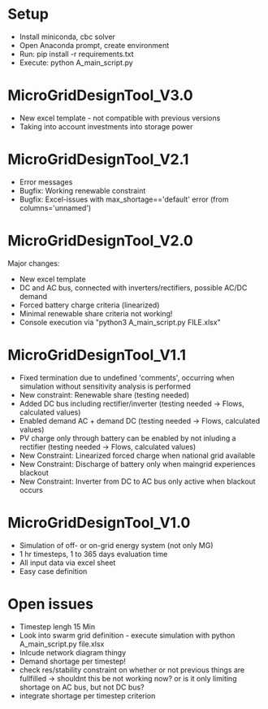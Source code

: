 # Setup
* Install miniconda, cbc solver
* Open Anaconda prompt, create environment
* Run: pip install -r requirements.txt
* Execute: python A_main_script.py

# MicroGridDesignTool_V3.0
* New excel template - not compatible with previous versions
* Taking into account investments into storage power

# MicroGridDesignTool_V2.1
* Error messages
* Bugfix: Working renewable constraint
* Bugfix: Excel-issues with max_shortage=='default' error (from columns='unnamed')

# MicroGridDesignTool_V2.0
Major changes:
* New excel template
* DC and AC bus, connected with inverters/rectifiers, possible AC/DC demand
* Forced battery charge criteria (linearized)
* Minimal renewable share criteria not working!
* Console execution via "python3 A_main_script.py FILE.xlsx"

# MicroGridDesignTool_V1.1
* Fixed termination due to undefined 'comments', occurring when simulation without sensitivity analysis is performed
* New constraint: Renewable share (testing needed)
* Added DC bus including rectifier/inverter (testing needed -> Flows, calculated values)
* Enabled demand AC + demand DC (testing needed -> Flows, calculated values)
* PV charge only through battery can be enabled by not inluding a rectifier (testing needed -> Flows, calculated values)
* New Constraint: Linearized forced charge when national grid available
* New Constraint: Discharge of battery only when maingrid experiences blackout
* New Constraint: Inverter from DC to AC bus only active when blackout occurs

# MicroGridDesignTool_V1.0
* Simulation of off- or on-grid energy system (not only MG)
* 1 hr timesteps, 1 to 365 days evaluation time
* All input data via excel sheet
* Easy case definition

# Open issues
* Timestep lengh 15 Min
* Look into swarm grid definition - execute simulation with python A_main_script.py file.xlsx
* Inlcude network diagram thingy
* Demand shortage per timestep!
* check res/stability constraint on whether or not previous things are fullfilled -> shouldnt this be not working now? 
or is it only limiting shortage on AC bus, but not DC bus?
* integrate shortage per timestep criterion